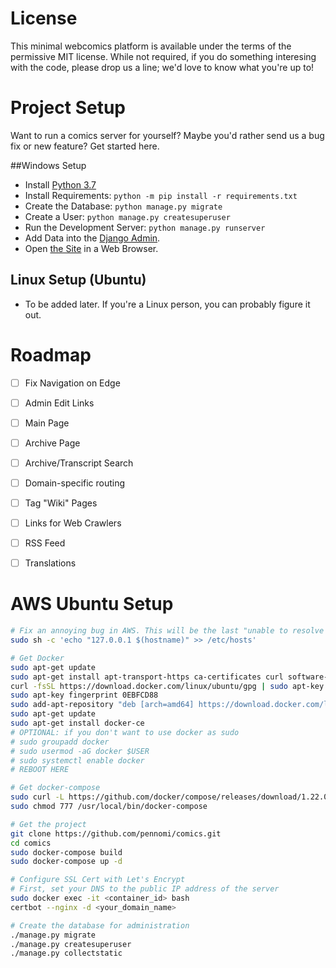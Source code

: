 # License

This minimal webcomics platform is available under the terms of the permissive MIT license. While not required, if you 
do something interesing with the code, please drop us a line; we'd love to know what you're up to!

# Project Setup

Want to run a comics server for yourself? Maybe you'd rather send us a bug fix or new feature? Get started here.

##Windows Setup

- Install [Python 3.7](https://www.python.org/downloads/)
- Install Requirements: `python -m pip install -r requirements.txt`
- Create the Database: `python manage.py migrate`
- Create a User: `python manage.py createsuperuser`
- Run the Development Server: `python manage.py runserver`
- Add Data into the [Django Admin](http://localhost:8000/admin/).
- Open [the Site](http://localhost:8000) in a Web Browser.


## Linux Setup (Ubuntu)

- To be added later. If you're a Linux person, you can probably figure it out.


# Roadmap

- [ ] Fix Navigation on Edge
- [ ] Admin Edit Links
- [ ] Main Page
- [ ] Archive Page
- [ ] Archive/Transcript Search
- [ ] Domain-specific routing
- [ ] Tag "Wiki" Pages
- [ ] Links for Web Crawlers
- [ ] RSS Feed
- [ ] Translations


# AWS Ubuntu Setup

```bash
# Fix an annoying bug in AWS. This will be the last "unable to resolve host" error you see
sudo sh -c 'echo "127.0.0.1 $(hostname)" >> /etc/hosts'

# Get Docker
sudo apt-get update
sudo apt-get install apt-transport-https ca-certificates curl software-properties-common
curl -fsSL https://download.docker.com/linux/ubuntu/gpg | sudo apt-key add -
sudo apt-key fingerprint 0EBFCD88
sudo add-apt-repository "deb [arch=amd64] https://download.docker.com/linux/ubuntu $(lsb_release -cs) stable"
sudo apt-get update
sudo apt-get install docker-ce
# OPTIONAL: if you don't want to use docker as sudo
# sudo groupadd docker
# sudo usermod -aG docker $USER
# sudo systemctl enable docker
# REBOOT HERE

# Get docker-compose
sudo curl -L https://github.com/docker/compose/releases/download/1.22.0/docker-compose-`uname -s`-`uname -m` -o /usr/local/bin/docker-compose
sudo chmod 777 /usr/local/bin/docker-compose

# Get the project
git clone https://github.com/pennomi/comics.git
cd comics
sudo docker-compose build
sudo docker-compose up -d

# Configure SSL Cert with Let's Encrypt
# First, set your DNS to the public IP address of the server
sudo docker exec -it <container_id> bash
certbot --nginx -d <your_domain_name>

# Create the database for administration
./manage.py migrate
./manage.py createsuperuser
./manage.py collectstatic
```
